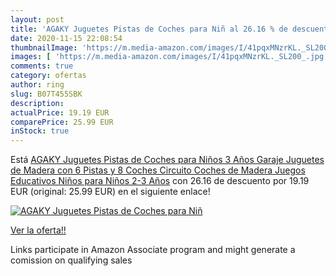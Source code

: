 ```yaml
---
layout: post
title: 'AGAKY Juguetes Pistas de Coches para Niñ al 26.16 % de descuento'
date: 2020-11-15 22:08:54
thumbnailImage: 'https://m.media-amazon.com/images/I/41pqxMNzrKL._SL200_.jpg'
images: [ 'https://m.media-amazon.com/images/I/41pqxMNzrKL._SL200_.jpg' ]
comments: true
category: ofertas
author: ring
slug: B07T455SBK
description:
actualPrice: 19.19 EUR
comparePrice: 25.99 EUR
inStock: true
---
```


Está [AGAKY Juguetes Pistas de Coches para Niños 3 Años  Garaje Juguetes de Madera con 6 Pistas y 8 Coches  Circuito Coches de Madera Juegos Educativos Niños para Niños 2-3 Años](https://www.amazon.es/dp/B07T455SBK/?tag=tolees-21) con 26.16 de descuento por 19.19 EUR (original: 25.99 EUR) en el siguiente enlace!

[![AGAKY Juguetes Pistas de Coches para Niñ](https://m.media-amazon.com/images/I/41pqxMNzrKL._SL200_.jpg)](https://www.amazon.es/dp/B07T455SBK/?tag=tolees-21)

[Ver la oferta!!](https://www.amazon.es/dp/B07T455SBK/?tag=tolees-21)

Links participate in Amazon Associate program and might generate a comission on qualifying sales


